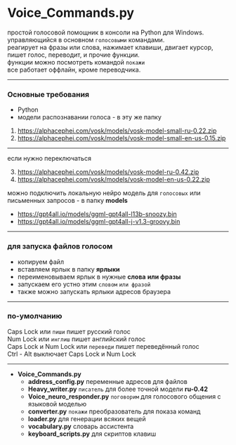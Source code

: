 # Voice_Commands.py

простой голосовой помощник в консоли на Python для Windows.   
управляющийся в основном `голосовыми` командами.   
реагирует на фразы или слова, нажимает клавиши, двигает курсор, пишет голос, переводит, и прочие функции.  
функции можно посмотреть командой `покажи`  
все работает оффлайн, кроме переводчика.
<hr>

### Основные требования

* Python
* модели распознавании голоса - в эту же папку

1. https://alphacephei.com/vosk/models/vosk-model-small-ru-0.22.zip
2. https://alphacephei.com/vosk/models/vosk-model-small-en-us-0.15.zip

<hr>

если нужно переключаться

3. https://alphacephei.com/vosk/models/vosk-model-ru-0.42.zip
4. https://alphacephei.com/vosk/models/vosk-model-en-us-0.22.zip

можно подключить локальную нейро модель для `голосовых` или письменных запросов - в папку **models**

* https://gpt4all.io/models/ggml-gpt4all-l13b-snoozy.bin
* https://gpt4all.io/models/ggml-gpt4all-j-v1.3-groovy.bin

<hr>

### для запуска файлов голосом

* копируем файл
* вставляем ярлык в папку **ярлыки**
* переименовываем ярлык в нужные **слова** **или фразы**
* запускаем его устно этим `словом` `или фразой`
* также можно запускать ярлыки адресов браузера

<hr>

### по-умолчанию

Caps Lock или `пиши` пишет русский голос  
Num Lock или `инглиш` пишет английский голос  
Caps Lock и Num Lock или `переведи` пишет переведённый голос  
Ctrl - Alt выключает Caps Lock и Num Lock 
<hr>

* **Voice_Commands.py**
    * **address_config.py**        переменные адресов для файлов
    * **Heavy_writer.py**          `писатель` для более точной модели **ru-0.42**
    * **Voice_neuro_responder.py** `поговорим` для голосового общения с языковой моделью
    * **converter.py**             `покажи` преобразователь для показа команд
    * **loader.py**                для генерации всяких вещей
    * **vocabulary.py**            словарь ассистента
    * **keyboard_scripts.py**      для скриптов клавиш
